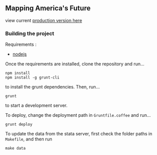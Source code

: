 ## Mapping America's Future

view current [production version here](http://datatools.urban.org/features/bsouthga/projections)

### Building the project

Requirements :
- [nodejs](http://nodejs.org/)

Once the requirements are installed, clone the repository and run...

```
npm install
npm install -g grunt-cli
```

to install the grunt dependencies. Then, run...

```
grunt
```

to start a development server.

To deploy, change the deployment path in `Gruntfile.coffee` and run...

```
grunt deploy
```

To update the data from the stata server, first check the folder paths in `Makefile`, and then run

```
make data
```
